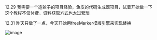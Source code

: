 12.29
我需要一个造轮子的项目经验，鱼皮的代码生成器项目，试着开始做一下
这个教程不仅付费，资料获取方式也太过繁琐

12.31
昨天只做了一点，今天开始用freeMarker模版引擎来实现替换

![image](https://github.com/user-attachments/assets/f969aeae-33a4-4e10-b8f2-d32190d67428)

